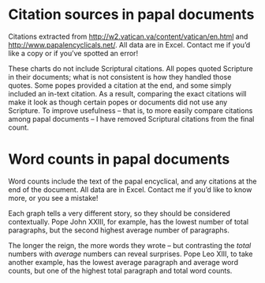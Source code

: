 # Citation sources in papal documents

Citations extracted from http://w2.vatican.va/content/vatican/en.html and http://www.papalencyclicals.net/. All data are in Excel. Contact me if you’d like a copy or if you’ve spotted an error!

These charts do not include Scriptural citations. All popes quoted Scripture in their documents; what is not consistent is how they handled those quotes. Some popes provided a citation at the end, and some simply included an in-text citation. As a result, comparing the exact citations will make it look as though certain popes or documents did not use any Scripture. To improve usefulness – that is, to more easily compare citations among papal documents – I have removed Scriptural citations from the final count. 

# Word counts in papal documents

Word counts include the text of the papal encyclical, and any citations at the end of the document. All data are in Excel. Contact me if you’d like to know more, or you see a mistake!

Each graph tells a very different story, so they should be considered contextually. Pope John XXIII, for example, has the lowest number of total paragraphs, but the second highest average number of paragraphs.

The longer the reign, the more words they wrote – but contrasting the _total_ numbers with _average_ numbers can reveal surprises. Pope Leo XIII, to take another example, has the lowest average paragraph and average word counts, but one of the highest total paragraph and total word counts.
